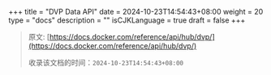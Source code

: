 +++
title = "DVP Data API"
date = 2024-10-23T14:54:43+08:00
weight = 20
type = "docs"
description = ""
isCJKLanguage = true
draft = false
+++

> 原文: [https://docs.docker.com/reference/api/hub/dvp/](https://docs.docker.com/reference/api/hub/dvp/)
>
> 收录该文档的时间：`2024-10-23T14:54:43+08:00`
